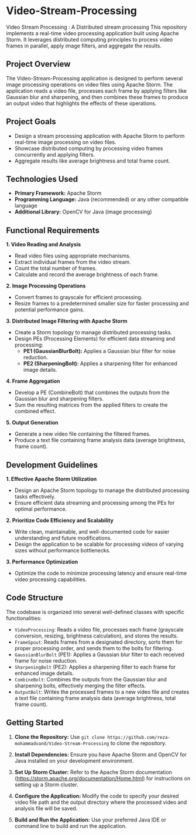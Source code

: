 # Video-Stream-Processing
Video Stream Processing :  A Distributed stream processing
This repository implements a real-time video processing application built using Apache Storm. It leverages distributed computing principles to process video frames in parallel, apply image filters, and aggregate the results.

## Project Overview

The Video-Stream-Processing application is designed to perform several image processing operations on video files using Apache Storm. The application reads a video file, processes each frame by applying filters like Gaussian blur and sharpening, and then combines these frames to produce an output video that highlights the effects of these operations.


## Project Goals

* Design a stream processing application with Apache Storm to perform real-time image processing on video files.
* Showcase distributed computing by processing video frames concurrently and applying filters.
* Aggregate results like average brightness and total frame count.

## Technologies Used

* **Primary Framework:** Apache Storm
* **Programming Language:** Java (recommended) or any other compatible language
* **Additional Library:** OpenCV for Java (image processing)

## Functional Requirements

**1. Video Reading and Analysis**

* Read video files using appropriate mechanisms.
* Extract individual frames from the video stream.
* Count the total number of frames.
* Calculate and record the average brightness of each frame.

**2. Image Processing Operations**

* Convert frames to grayscale for efficient processing.
* Resize frames to a predetermined smaller size for faster processing and potential performance gains.

**3. Distributed Image Filtering with Apache Storm**

* Create a Storm topology to manage distributed processing tasks.
* Design PEs (Processing Elements) for efficient data streaming and processing:
    * **PE1 (GaussianBlurBolt):** Applies a Gaussian blur filter for noise reduction.
    * **PE2 (SharpeningBolt):** Applies a sharpening filter for enhanced image details.

**4. Frame Aggregation**

* Develop a PE (CombineBolt) that combines the outputs from the Gaussian blur and sharpening filters.
* Sum the resulting matrices from the applied filters to create the combined effect.

**5. Output Generation**

* Generate a new video file containing the filtered frames.
* Produce a text file containing frame analysis data (average brightness, frame count).

## Development Guidelines

**1. Effective Apache Storm Utilization**

* Design an Apache Storm topology to manage the distributed processing tasks effectively.
* Ensure efficient data streaming and processing among the PEs for optimal performance.

**2. Prioritize Code Efficiency and Scalability**

* Write clean, maintainable, and well-documented code for easier understanding and future modifications.
* Design the application to be scalable for processing videos of varying sizes without performance bottlenecks.

**3. Performance Optimization**

* Optimize the code to minimize processing latency and ensure real-time video processing capabilities.

## Code Structure

The codebase is organized into several well-defined classes with specific functionalities:

* `VideoProcessing`: Reads a video file, processes each frame (grayscale conversion, resizing, brightness calculation), and stores the results.
* `FrameSpout`: Reads frames from a designated directory, sorts them for proper processing order, and sends them to the bolts for filtering.
* `GaussianBlurBolt` (PE1): Applies a Gaussian blur filter to each received frame for noise reduction.
* `SharpeningBolt` (PE2): Applies a sharpening filter to each frame for enhanced image details.
* `CombineBolt`: Combines the outputs from the Gaussian blur and sharpening bolts, effectively merging the filter effects.
* `OutputBolt`: Writes the processed frames to a new video file and creates a text file containing frame analysis data (average brightness, total frame count).

## Getting Started

1. **Clone the Repository:**
   Use `git clone https://github.com/reza-mohammadvand/Video-Stream-Processing` to clone the repository.

2. **Install Dependencies:**
   Ensure you have Apache Storm and OpenCV for Java installed on your development environment.

3. **Set Up Storm Cluster:**
   Refer to the Apache Storm documentation (https://storm.apache.org/documentation/Home.html) for instructions on setting up a Storm cluster.

4. **Configure the Application:**
   Modify the code to specify your desired video file path and the output directory where the processed video and analysis file will be saved.

5. **Build and Run the Application:**
   Use your preferred Java IDE or command line to build and run the application.

